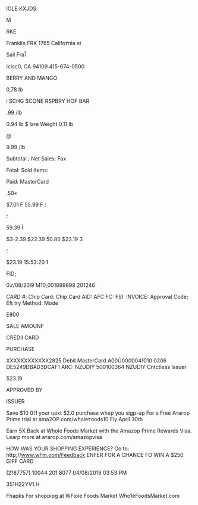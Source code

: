 IOLE
KXJDS.

M

RKE

Franklin FRK
1765 Califo٢nìa  st

Sail  Fraโ

اcisc0,  CA 94109
415-674-0500

BERRY AND MANGO

0,78  lb

i
SCHG SCONE RSPBRY
HOF BAR

.99 /lb

0.94  lb
$
lare Weight 0.11  lb

@

9.99  /lb

Subtotal ;
Net Sales:
Fax

Fotal:
Sold  Items:

Paid:
MasterCard

.50«

$7.01  F
55.99 F
؛

؛

59.39  Ĩ

$3-2.39
$22.39
50.80
$23.19
3

؛

$23.19
15:53:20
1

FID;

0،r/08/20l9
M10;001899898
201246

CARD  #:
Chip  Card:
Chip  Card  AID:
AFC
FC:
FSI:
INVOICE:
Approval  Code;
Eft try  Method:
Mode

Ε800

SALE  AMOUNF

CREDII  CARD

PURCHASE

ΧΧΧΧΧΧΧΧΧΧΧΧ2825
Debit  MasterCard
A00Ũ0000041010
0206
DE5249DBAD3DCAF1
ARC:  NZUDIY
500100364
NZUDIY
Cntctless
Issuer

$23.19

APPROVED  BY

ISSUER

Save  $10  0(1  your  uext  $2.0  purchase  whep
you  sigp-up  For  a  Free  Атагор  Prime  trial
at  ama2OP.com/whole۴oods10  Fiy  April  30th

Earn  5Χ  Back  at  Whole  Foods  Market
with  the  Amazop  Prime  Rewards  Visa.
Learp  more  at  атагор.com/amazopvisa

HOW  WAS  YOUR  SHOPPING  EXPERIENCE?
Go  to:  http;//www.wFm.oom/Feedback
ENFER  FOR  A  CHANCE  FO  WIN  A  $250  GIFF  CARD

(2187757)  10044
201  8077  04/08/2019  03:53  PM

351H22YV1.H

Fhapks  For  shoppipg  at  WFiole  Foods  Market
Who1eFoodsMarket.com

